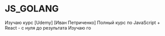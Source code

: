 # JS_GOLANG
Изучаю курс [Udemy] [Иван Петриченко] Полный курс по JavaScript + React - с нуля до результата
Изучаю го
